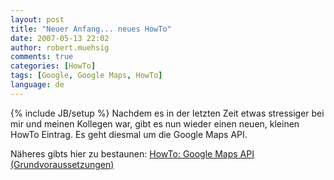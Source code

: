 ```yaml
---
layout: post
title: "Neuer Anfang... neues HowTo"
date: 2007-05-13 22:02
author: robert.muehsig
comments: true
categories: [HowTo]
tags: [Google, Google Maps, HowTo]
language: de
---
```

{% include JB/setup %}
Nachdem es in der letzten Zeit etwas stressiger bei mir und meinen Kollegen war, gibt es nun wieder einen neuen, kleinen HowTo Eintrag. Es geht diesmal um die Google Maps API.

Näheres gibts hier zu bestaunen:
<a href="{{BASE_PATH}}/?page_id=19" title="How To: Google Maps API">HowTo: Google Maps API (Grundvoraussetzungen)</a>
